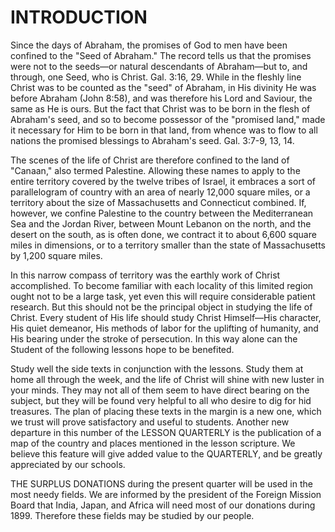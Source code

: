 # INTRODUCTION

Since the days of Abraham, the promises of God to men have been confined to the "Seed of Abraham." The record tells us that the promises were not to the seeds—or natural descendants of Abraham—but to, and through, one Seed, who is Christ. Gal. 3:16, 29. While in the fleshly line Christ was to be counted as the "seed" of Abraham, in His divinity He was before Abraham (John 8:58), and was therefore his Lord and Saviour, the same as He is ours. But the fact that Christ was to be born in the flesh of Abraham's seed, and so to become possessor of the "promised land," made it necessary for Him to be born in that land, from whence was to flow to all nations the promised blessings to Abraham's seed. Gal. 3:7-9, 13, 14.

The scenes of the life of Christ are therefore confined to the land of "Canaan," also termed Palestine. Allowing these names to apply to the entire territory covered by the twelve tribes of Israel, it embraces a sort of parallelogram of country with an area of nearly 12,000 square miles, or a territory about the size of Massachusetts and Connecticut combined. If, however, we confine Palestine to the country between the Mediterranean Sea and the Jordan River, between Mount Lebanon on the north, and the desert on the south, as is often done, we contract it to about 6,600 square miles in dimensions, or to a territory smaller than the state of Massachusetts by 1,200 square miles.

In this narrow compass of territory was the earthly work of Christ accomplished. To become familiar with each locality of this limited region ought not to be a large task, yet even this will require considerable patient research. But this should not be the principal object in studying the life of Christ. Every student of His life should study Christ Himself—His character, His quiet demeanor, His methods of labor for the uplifting of humanity, and His bearing under the stroke of persecution. In this way alone can the Student of the following lessons hope to be benefited.

Study well the side texts in conjunction with the lessons. Study them at home all through the week, and the life of Christ will shine with new luster in your minds. They may not all of them seem to have direct bearing on the subject, but they will be found very helpful to all who desire to dig for hid treasures. The plan of placing these texts in the margin is a new one, which we trust will prove satisfactory and useful to students. Another new departure in this number of the LESSON QUARTERLY is the publication of a map of the country and places mentioned in the lesson scripture. We believe this feature will give added value to the QUARTERLY, and be greatly appreciated by our schools.

THE SURPLUS DONATIONS during the present quarter will be used in the most needy fields. We are informed by the president of the Foreign Mission Board that India, Japan, and Africa will need most of our donations during 1899. Therefore these fields may be studied by our people.